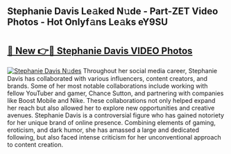 ## Stephanie Davis Le𝚊ked N𝚞de - Part-ZET Video Photos - Hot Onlyf𝚊ns Le𝚊ks eY9SU

# <h2><a href="http://ab65884.deff.icu/?id=Stephanie+Davis">🔗 New 👉🔴 Stephanie Davis VIDEO Photos</a></h2>

[![Stephanie Davis N𝚞des](https://i.imgur.com/rIISA9y.gif)](http://ab65884.deff.icu/?id=Stephanie+Davis)
Throughout her social media career, Stephanie Davis has collaborated with various influencers, content creators, and brands. Some of her most notable collaborations include working with fellow YouTuber and gamer, Chance Sutton, and partnering with companies like Boost Mobile and Nike. These collaborations not only helped expand her reach but also allowed her to explore new opportunities and creative avenues. Stephanie Davis is a controversial figure who has gained notoriety for her unique brand of online presence. Combining elements of gaming, eroticism, and dark humor, she has amassed a large and dedicated following, but also faced intense criticism for her unconventional approach to content creation.
